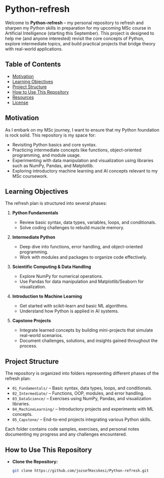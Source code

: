 # Python-refresh

Welcome to **Python-refresh** – my personal repository to refresh and sharpen my Python skills in preparation for my upcoming MSc course in Artificial Intelligence (starting this September). This project is designed to help me (and anyone interested) revisit the core concepts of Python, explore intermediate topics, and build practical projects that bridge theory with real-world applications.

## Table of Contents

- [Motivation](#motivation)
- [Learning Objectives](#learning-objectives)
- [Project Structure](#project-structure)
- [How to Use This Repository](#how-to-use-this-repository)
- [Resources](#resources)
- [License](#license)

## Motivation

As I embark on my MSc journey, I want to ensure that my Python foundation is rock solid. This repository is my space for:
- Revisiting Python basics and core syntax.
- Practicing intermediate concepts like functions, object-oriented programming, and module usage.
- Experimenting with data manipulation and visualization using libraries such as NumPy, Pandas, and Matplotlib.
- Exploring introductory machine learning and AI concepts relevant to my MSc coursework.

## Learning Objectives

The refresh plan is structured into several phases:

1. **Python Fundamentals**  
   - Review basic syntax, data types, variables, loops, and conditionals.
   - Solve coding challenges to rebuild muscle memory.

2. **Intermediate Python**  
   - Deep dive into functions, error handling, and object-oriented programming.
   - Work with modules and packages to organize code effectively.

3. **Scientific Computing & Data Handling**  
   - Explore NumPy for numerical operations.
   - Use Pandas for data manipulation and Matplotlib/Seaborn for visualization.

4. **Introduction to Machine Learning**  
   - Get started with scikit-learn and basic ML algorithms.
   - Understand how Python is applied in AI systems.

5. **Capstone Projects**  
   - Integrate learned concepts by building mini-projects that simulate real-world scenarios.
   - Document challenges, solutions, and insights gained throughout the process.

## Project Structure

The repository is organized into folders representing different phases of the refresh plan:

- `01_Fundamentals/` – Basic syntax, data types, loops, and conditionals.
- `02_Intermediate/` – Functions, OOP, modules, and error handling.
- `03_DataScience/` – Exercises using NumPy, Pandas, and visualization libraries.
- `04_MachineLearning/` – Introductory projects and experiments with ML concepts.
- `05_Capstone/` – End-to-end projects integrating various Python skills.

Each folder contains code samples, exercises, and personal notes documenting my progress and any challenges encountered.

## How to Use This Repository

- **Clone the Repository:**  
  ```bash
  git clone https://github.com/jozsefKecskesi/Python-refresh.git
